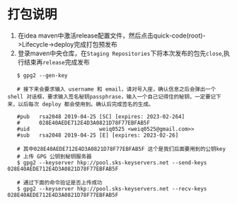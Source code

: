 # 打包说明
1. 在idea maven中激活release配置文件，然后点击quick-code(root)->Lifecycle->deploy完成打包预发布
2. 登录maven中央仓库，在`Staging Repositories`下将本次发布的包先`close`,执行结束再`release`完成发布

```shell script
   $ gpg2 --gen-key
    
   # 接下来会要求输入 username 和 email，请对号入座，确认信息之后会弹出一个 shell 对话框，要求输入签名秘钥passphrase，输入一个自己记得住的秘钥，一定要记下来，以后每次 deploy 都会使用到。确认后完成签名的生成。
    
   #pub   rsa2048 2019-04-25 [SC] [expires: 2023-02-264]
   #      028E40AEDE712E4D3A0821D78F77EBFAB5F
   #uid                      weiq0525 <weiq0525@gmail.com>>
   #sub   rsa2048 2019-04-25 [E] [expires: 2023-02-26]
    
   # 其中028E40AEDE712E4D3A0821D78F77EBFAB5F 这个是我们后面要用到的公钥key
   # 上传 GPG 公钥到秘钥服务器
   $ gpg2 --keyserver hkp://pool.sks-keyservers.net --send-keys 028E40AEDE712E4D3A0821D78F77EBFAB5F
    
   # 通过下面的命令验证是否上传成功
   $ gpg2 --keyserver hkp://pool.sks-keyservers.net --recv-keys 028E40AEDE712E4D3A0821D78F77EBFAB5F
```

